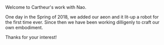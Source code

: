 Welcome to Cartheur's work with Nao.

One day in the Spring of 2018, we added our aeon and it lit-up a robot for the first time ever. Since then we have been working dilligenly to craft our own embodiment.

Thanks for your interest!
